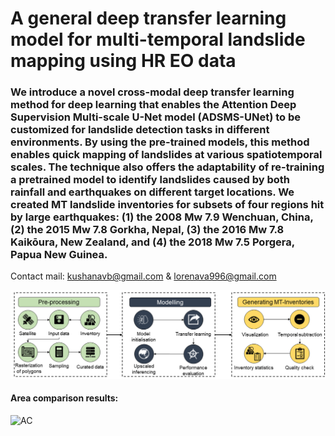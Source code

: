 # A general deep transfer learning model for multi-temporal landslide mapping using HR EO data

### We introduce a novel cross-modal deep transfer learning method for deep learning that enables the Attention Deep Supervision Multi-scale U-Net model (ADSMS-UNet) to be customized for landslide detection tasks in different environments. By using the pre-trained models, this method enables quick mapping of landslides at various spatiotemporal scales. The technique also offers the adaptability of re-training a pretrained model to identify landslides caused by both rainfall and earthquakes on different target locations. We created MT landslide inventories for subsets of four regions hit by large earthquakes: (1) the 2008 Mw 7.9 Wenchuan, China, (2) the 2015 Mw 7.8 Gorkha, Nepal, (3) the 2016 Mw 7.8 Kaikōura, New Zealand, and (4) the 2018 Mw 7.5 Porgera, Papua New Guinea.

Contact mail: kushanavb@gmail.com & lorenava996@gmail.com


![Conceptial Diagram](Images/CF.png)

#### Area comparison results:
![AC](Images/HA1.png)
